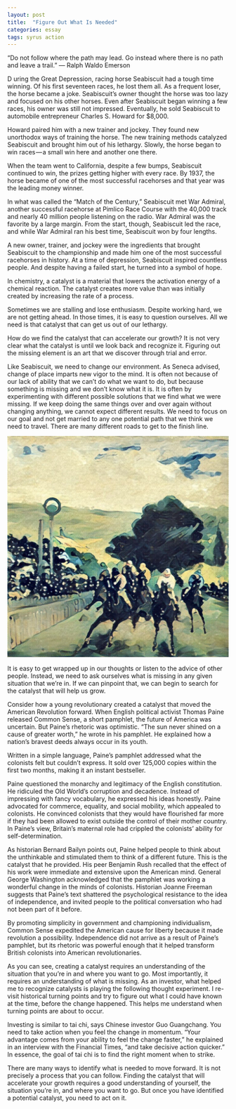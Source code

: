 ```yaml
---
layout: post
title:  "Figure Out What Is Needed"
categories: essay
tags: syrus action
---
```


“Do not follow where the path may lead. Go instead where there is no path and leave a trail.”
— Ralph Waldo Emerson

D uring the Great Depression, racing horse Seabiscuit had a tough time winning. Of his first seventeen races, he lost them all. As a frequent loser, the horse became a joke. Seabiscuit’s owner thought the horse was too lazy and focused on his other horses. Even after Seabiscuit began winning a few races, his owner was still not impressed. Eventually, he sold Seabiscuit to automobile entrepreneur Charles S. Howard for $8,000.

Howard paired him with a new trainer and jockey. They found new unorthodox ways of training the horse. The new training methods catalyzed Seabiscuit and brought him out of his lethargy. Slowly, the horse began to win races — a small win here and another one there.

When the team went to California, despite a few bumps, Seabiscuit continued to win, the prizes getting higher with every race. By 1937, the horse became of one of the most successful racehorses and that year was the leading money winner.

In what was called the “Match of the Century,” Seabiscuit met War Admiral, another successful racehorse at Pimlico Race Course with the 40,000 track and nearly 40 million people listening on the radio. War Admiral was the favorite by a large margin. From the start, though, Seabiscuit led the race, and while War Admiral ran his best time, Seabiscuit won by four lengths.

A new owner, trainer, and jockey were the ingredients that brought Seabiscuit to the championship and made him one of the most successful racehorses in history. At a time of depression, Seabiscuit inspired countless people. And despite having a failed start, he turned into a symbol of hope.

In chemistry, a catalyst is a material that lowers the activation energy of a chemical reaction. The catalyst creates more value than was initially created by increasing the rate of a process.

Sometimes we are stalling and lose enthusiasm. Despite working hard, we are not getting ahead. In those times, it is easy to question ourselves. All we need is that catalyst that can get us out of our lethargy.

How do we find the catalyst that can accelerate our growth? It is not very clear what the catalyst is until we look back and recognize it. Figuring out the missing element is an art that we discover through trial and error.

Like Seabiscuit, we need to change our environment. As Seneca advised, change of place imparts new vigor to the mind. It is often not because of our lack of ability that we can’t do what we want to do, but because something is missing and we don’t know what it is. It is often by experimenting with different possible solutions that we find what we were missing. If we keep doing the same things over and over again without changing anything, we cannot expect different results. We need to focus on our goal and not get married to any one potential path that we think we need to travel. There are many different roads to get to the finish line.

<img src="/media/figure-needed.jpg" />

It is easy to get wrapped up in our thoughts or listen to the advice of other people. Instead, we need to ask ourselves what is missing in any given situation that we’re in. If we can pinpoint that, we can begin to search for the catalyst that will help us grow.

Consider how a young revolutionary created a catalyst that moved the American Revolution forward. When English political activist Thomas Paine released Common Sense, a short pamphlet, the future of America was uncertain. But Paine’s rhetoric was optimistic. “The sun never shined on a cause of greater worth,” he wrote in his pamphlet. He explained how a nation’s bravest deeds always occur in its youth.

Written in a simple language, Paine’s pamphlet addressed what the colonists felt but couldn’t express. It sold over 125,000 copies within the first two months, making it an instant bestseller.

Paine questioned the monarchy and legitimacy of the English constitution. He ridiculed the Old World’s corruption and decadence. Instead of impressing with fancy vocabulary, he expressed his ideas honestly. Paine advocated for commerce, equality, and social mobility, which appealed to colonists. He convinced colonists that they would have flourished far more if they had been allowed to exist outside the control of their mother country. In Paine’s view, Britain’s maternal role had crippled the colonists’ ability for self-determination.

As historian Bernard Bailyn points out, Paine helped people to think about the unthinkable and stimulated them to think of a different future. This is the catalyst that he provided. His peer Benjamin Rush recalled that the effect of his work were immediate and extensive upon the American mind. General George Washington acknowledged that the pamphlet was working a wonderful change in the minds of colonists. Historian Joanne Freeman suggests that Paine’s text shattered the psychological resistance to the idea of independence, and invited people to the political conversation who had not been part of it before.

By promoting simplicity in government and championing individualism, Common Sense expedited the American cause for liberty because it made revolution a possibility. Independence did not arrive as a result of Paine’s pamphlet, but its rhetoric was powerful enough that it helped transform British colonists into American revolutionaries.

As you can see, creating a catalyst requires an understanding of the situation that you’re in and where you want to go. Most importantly, it requires an understanding of what is missing. As an investor, what helped me to recognize catalysts is playing the following thought experiment. I re-visit historical turning points and try to figure out what I could have known at the time, before the change happened. This helps me understand when turning points are about to occur.

Investing is similar to tai chi, says Chinese investor Guo Guangchang. You need to take action when you feel the change in momentum. “Your advantage comes from your ability to feel the change faster,” he explained in an interview with the Financial Times, “and take decisive action quicker.” In essence, the goal of tai chi is to find the right moment when to strike.

There are many ways to identify what is needed to move forward. It is not precisely a process that you can follow. Finding the catalyst that will accelerate your growth requires a good understanding of yourself, the situation you’re in, and where you want to go. But once you have identified a potential catalyst, you need to act on it.